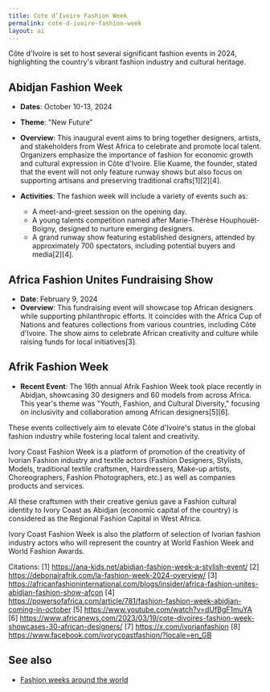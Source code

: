 ```yaml
---
title: Cote d’Ivoire Fashion Week
permalink: cote-d-ivoire-fashion-week
layout: ai
---
```


Côte d'Ivoire is set to host several significant fashion events in 2024, highlighting the country's vibrant fashion industry and cultural heritage.

## Abidjan Fashion Week
- **Dates**: October 10-13, 2024
- **Theme**: "New Future"
- **Overview**: This inaugural event aims to bring together designers, artists, and stakeholders from West Africa to celebrate and promote local talent. Organizers emphasize the importance of fashion for economic growth and cultural expression in Côte d'Ivoire. Elie Kuame, the founder, stated that the event will not only feature runway shows but also focus on supporting artisans and preserving traditional crafts[1][2][4].

- **Activities**: The fashion week will include a variety of events such as:
  - A meet-and-greet session on the opening day.
  - A young talents competition named after Marie-Thérèse Houphouët-Boigny, designed to nurture emerging designers.
  - A grand runway show featuring established designers, attended by approximately 700 spectators, including potential buyers and media[2][4].

## Africa Fashion Unites Fundraising Show
- **Date**: February 9, 2024
- **Overview**: This fundraising event will showcase top African designers while supporting philanthropic efforts. It coincides with the Africa Cup of Nations and features collections from various countries, including Côte d'Ivoire. The show aims to celebrate African creativity and culture while raising funds for local initiatives[3].

## Afrik Fashion Week
- **Recent Event**: The 16th annual Afrik Fashion Week took place recently in Abidjan, showcasing 30 designers and 60 models from across Africa. This year's theme was "Youth, Fashion, and Cultural Diversity," focusing on inclusivity and collaboration among African designers[5][6].

These events collectively aim to elevate Côte d'Ivoire's status in the global fashion industry while fostering local talent and creativity.

Ivory Coast Fashion Week is a platform of promotion of the creativity of Ivorian Fashion industry and textile actors (Fashion Designers, Stylists, Models, traditional textile craftsmen, Hairdressers, Make-up artists, Choreographers, Fashion Photographers, etc.) as well as companies products and services.

All these craftsmen with their creative genius gave a Fashion cultural identity to Ivory Coast as Abidjan (economic capital of the country) is considered as the Regional Fashion Capital in West Africa.

Ivory Coast Fashion Week is also the platform of selection of Ivorian fashion industry actors who will represent the country at World Fashion Week and World Fashion Awards.

Citations:
[1] https://ana-kids.net/abidjan-fashion-week-a-stylish-event/
[2] https://debonairafrik.com/la-fashion-week-2024-overview/
[3] https://africanfashioninternational.com/blogs/insider/africa-fashion-unites-abidjan-fashion-show-afcon
[4] https://powersofafrica.com/article/781/fashion-fashion-week-abidjan-coming-in-october
[5] https://www.youtube.com/watch?v=dUfBgF1muYA
[6] https://www.africanews.com/2023/03/19/cote-divoires-fashion-week-showcases-30-african-designers/
[7] https://x.com/ivorianfashion
[8] https://www.facebook.com/ivorycoastfashion/?locale=en_GB

## See also

+ [Fashion weeks around the world](fashion-weeks-around-the-world)
